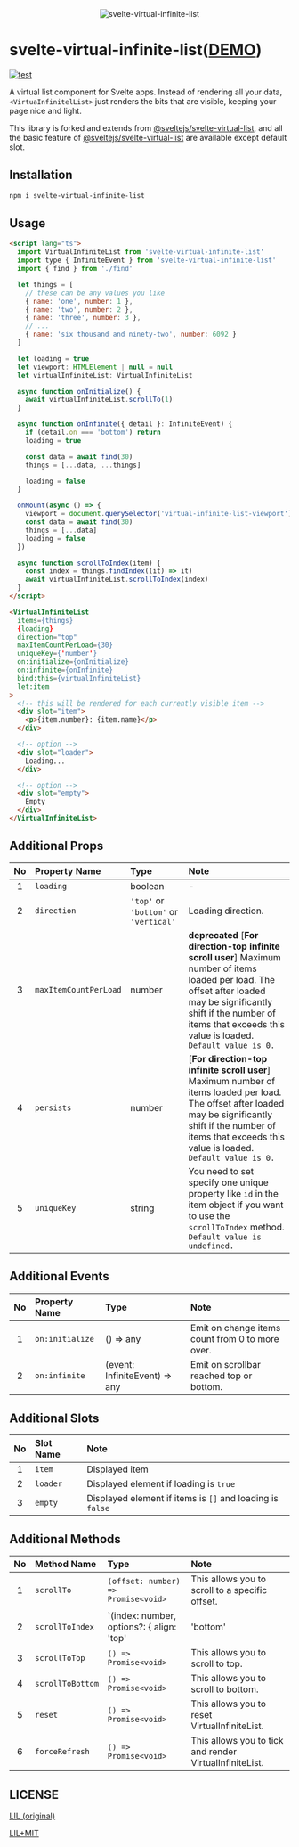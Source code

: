 <div align="center">
  <img src="https://user-images.githubusercontent.com/55611095/113577028-91f6e800-965b-11eb-8081-4fb0f65fa07b.png" title="svelte-virtual-infinite-list">
</div>

# svelte-virtual-infinite-list([DEMO](https://svelte.dev/repl/be9bc677258c48a0a00446bed658672e?version=3.37.0))

[![test](https://github.com/koheing/svelte-virtual-infinite-list/actions/workflows/ci.yaml/badge.svg)](https://github.com/koheing/svelte-virtual-infinite-list/actions/workflows/ci.yaml)

A virtual list component for Svelte apps. Instead of rendering all your data, `<VirtuaInfinitelList>` just renders the bits that are visible, keeping your page nice and light.  

This library is forked and extends from [@sveltejs/svelte-virtual-list](https://github.com/sveltejs/svelte-virtual-list), and all the basic feature of [@sveltejs/svelte-virtual-list](https://github.com/sveltejs/svelte-virtual-list) are available except default slot.  


## Installation

```bash
npm i svelte-virtual-infinite-list
```


## Usage

```html
<script lang="ts">
  import VirtualInfiniteList from 'svelte-virtual-infinite-list'
  import type { InfiniteEvent } from 'svelte-virtual-infinite-list'
  import { find } from './find'

  let things = [
    // these can be any values you like
    { name: 'one', number: 1 },
    { name: 'two', number: 2 },
    { name: 'three', number: 3 },
    // ...
    { name: 'six thousand and ninety-two', number: 6092 }
  ]

  let loading = true
  let viewport: HTMLElement | null = null
  let virtualInfiniteList: VirtualInfiniteList

  async function onInitialize() {
    await virtualInfiniteList.scrollTo(1)
  }

  async function onInfinite({ detail }: InfiniteEvent) {
    if (detail.on === 'bottom') return
    loading = true

    const data = await find(30)
    things = [...data, ...things]

    loading = false
  }

  onMount(async () => {
    viewport = document.querySelector('virtual-infinite-list-viewport') as HTMLElement | null
    const data = await find(30)
    things = [...data]
    loading = false
  })

  async function scrollToIndex(item) {
    const index = things.findIndex((it) => it)
    await virtualInfiniteList.scrollToIndex(index)
  }
</script>

<VirtualInfiniteList
  items={things}
  {loading}
  direction="top"
  maxItemCountPerLoad={30}
  uniqueKey={'number'}
  on:initialize={onInitialize}
  on:infinite={onInfinite}
  bind:this={virtualInfiniteList}
  let:item
>
  <!-- this will be rendered for each currently visible item -->
  <div slot="item">
    <p>{item.number}: {item.name}</p>
  </div>

  <!-- option -->
  <div slot="loader">
    Loading...
  </div>

  <!-- option -->
  <div slot="empty">
    Empty
  </div>
</VirtualInfiniteList>
```

## Additional Props

| No | Property Name | Type | Note |  
| :--: | :-- | :-- | :-- |
| 1 |  `loading` | boolean | - |
| 2 |  `direction` | `'top'` or `'bottom'` or `'vertical'` | Loading direction. |
| 3 |  `maxItemCountPerLoad` | number | **deprecated** [**For direction-top infinite scroll user**] Maximum number of items loaded per load. The offset after loaded may be significantly shift if the number of items that exceeds this value is loaded. `Default value is 0.` |
| 4 |  `persists` | number | [**For direction-top infinite scroll user**] Maximum number of items loaded per load. The offset after loaded may be significantly shift if the number of items that exceeds this value is loaded. `Default value is 0.` |
| 5 | `uniqueKey` | string | You need to set specify one unique property like `id` in the item object if you want to use the `scrollToIndex` method. `Default value is undefined.` |   

## Additional Events

| No | Property Name | Type | Note |  
| :--: | :-- | :-- | :-- |
| 1 |  `on:initialize` | () => any | Emit on change items count from 0 to more over.  |
| 2 |  `on:infinite` | (event: InfiniteEvent) => any | Emit on scrollbar reached top or bottom. |

## Additional Slots
| No | Slot Name | Note |  
| :--: | :--  | :-- |
| 1 |  `item` | Displayed item   |
| 2 |  `loader` | Displayed element if loading is `true` |
| 3 |  `empty` | Displayed element if items is `[]` and loading is `false` |

## Additional Methods

| No | Method Name | Type | Note |  
| :--: | :-- | :-- | :-- |
| 1 |  `scrollTo` | `(offset: number) =>  Promise<void>` | This allows you to scroll to a specific offset.  |
| 2 |  `scrollToIndex` | `(index: number, options?: { align: 'top' | 'bottom' | 'center' }) => Promise<boolean>` | This allows you to scroll to a specific item using the index. Returns `true` if this is done. |
| 3 |  `scrollToTop` | `() =>  Promise<void>` | This allows you to scroll to top.  |
| 4 |  `scrollToBottom` | `() =>  Promise<void>` | This allows you to scroll to bottom.  |
| 5 |  `reset` | `() =>  Promise<void>` | This allows you to reset VirtualInfiniteList.  |
| 6 |  `forceRefresh` | `() =>  Promise<void>` | This allows you to tick and render VirtualInfiniteList.  |

## LICENSE

[LIL (original)](https://github.com/sveltejs/svelte-virtual-list/blob/master/LICENSE)

[LIL+MIT](https://github.com/koheing/svelte-virtual-infinite-list/blob/main/LICENSE)
